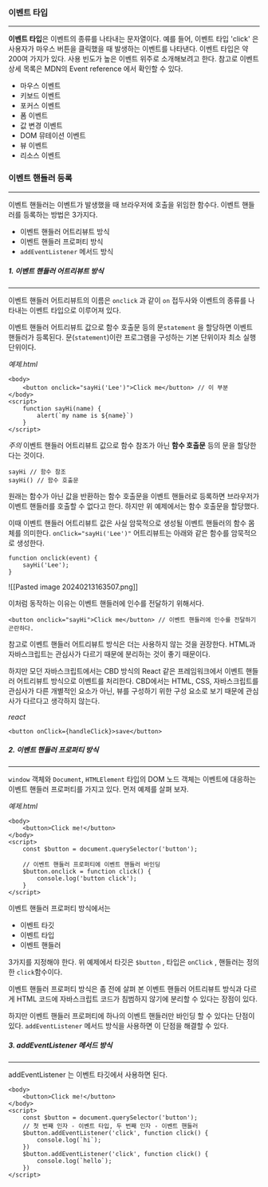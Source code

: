 
### 이벤트 타입
---
**이벤트 타입**은 이벤트의 종류를 나타내는 문자열이다. 예를 들어, 이벤트 타입 'click' 은 사용자가 마우스 버튼을 클릭했을 때 발생하는 이벤트를 나타낸다. 이벤트 타입은 약 200여 가지가 있다. 사용 빈도가 높은 이벤트 위주로 소개해보려고 한다. 참고로 이벤트 상세 목록은 MDN의 Event reference 에서 확인할 수 있다.

- 마우스 이벤트
- 키보드 이벤트
- 포커스 이벤트
- 폼 이벤트
- 값 변경 이벤트
- DOM 뮤테이션 이벤트
- 뷰 이벤트
- 리소스 이벤트

### 이벤트 핸들러 등록
---
이벤트 핸들러는 이벤트가 발생했을 때 브라우저에 호출을 위임한 함수다. 이벤트 핸들러를 등록하는 방법은 3가지다.

- 이벤트 핸들러 어트리뷰트 방식
- 이벤트 핸들러 프로퍼티 방식
- `addEventListener` 메서드 방식

##### 1. 이벤트 핸들러 어트리뷰트 방식
---
이벤트 핸들러 어트리뷰트의 이름은 `onclick` 과 같이 `on` 접두사와 이벤트의 종류를 나타내는 이벤트 타입으로 이루어져 있다.

이벤트 핸들러 어트리뷰트 값으로 함수 호출문 등의 문`statement` 을 할당하면 이벤트 핸들러가 등록된다. 문(`statement`)이란 프로그램을 구성하는 기본 단위이자 최소 실행 단위이다.

*예제.html*

```
<body>
    <button onclick="sayHi('Lee')">Click me</button> // 이 부분
</body>
<script>
    function sayHi(name) {
        alert(`my name is ${name}`)
    }
</script>
```


*주의*
이벤트 핸들러 어트리뷰트 값으로 함수 참조가 아닌 **함수 호출문** 등의 문을 할당한다는 것이다.

```
sayHi // 함수 참조 
sayHi() // 함수 호출문
```

원래는 함수가 아닌 값을 반환하는 함수 호출문을 이벤트 핸들러로 등록하면 브라우저가 이벤트 핸들러를 호출할 수 없다고 한다. 하지만 위 예제에서는 함수 호출문을 할당했다.

이때 이벤트 핸들러 어트리뷰트 값은 사실 암묵적으로 생성될 이벤트 핸들러의 함수 몸체를 의미한다. `onClick="sayHi('Lee')"` 어트리뷰트는 아래와 같은 함수를 암묵적으로 생성한다.

```
function onclick(event) {
	sayHi('Lee');
}
```


![[Pasted image 20240213163507.png]]


이처럼 동작하는 이유는 이벤트 핸들러에 인수를 전달하기 위해서다.

```
<button onclick="sayHi">Click me</button> // 이벤트 핸들러에 인수를 전달하기 곤란하다.
```


참고로 이벤트 핸들러 어트리뷰트 방식은 더는 사용하지 않는 것을 권장한다. HTML과 자바스크립트는 관심사가 다르기 때문에 분리하는 것이 좋기 때문이다. 

하지만 모던 자바스크립트에서는 CBD 방식의 React 같은 프레임워크에서 이벤트 핸들러 어트리뷰트 방식으로 이벤트를 처리한다. CBD에서는 HTML, CSS, 자바스크립트를 관심사가 다른 개별적인 요소가 아닌, 뷰를 구성하기 위한 구성 요소로 보기 때문에 관심사가 다르다고 생각하지 않는다.

*react*

```
<button onClick={handleClick}>save</button>
```

##### 2. 이벤트 핸들러 프로퍼티 방식
---
`window` 객체와 `Document`, `HTMLElement` 타입의 DOM 노드 객체는 이벤트에 대응하는 이벤트 핸들러 프로퍼티를 가지고 있다. 먼저 예제를 살펴 보자.

*예제.html*

```
<body>
    <button>Click me!</button>
</body>
<script>
    const $button = document.querySelector('button');
  
    // 이벤트 핸들러 프로퍼티에 이벤트 핸들러 바인딩
    $button.onclick = function click() {
        console.log('button click');
    }
</script>
```

이벤트 핸들러 프로퍼티 방식에서는

- 이벤트 타깃
- 이벤트 타입
- 이벤트 핸들러

3가지를 지정해야 한다. 위 예제에서 타깃은 `$button` , 타입은 `onClick` , 핸들러는 정의한 `click`함수이다.

이벤트 핸들러 프로퍼티 방식은 좀 전에 살펴 본 이벤트 핸들러 어트리뷰트 방식과 다르게 HTML 코드에 자바스크립트 코드가 침범하지 않기에 분리할 수 있다는 장점이 있다.

하지만 이벤트 핸들러 프로퍼티에 하나의 이벤트 핸들러만 바인딩 할 수 있다는 단점이 있다. `addEventListener` 메서드 방식을 사용하면 이 단점을 해결할 수 있다.

##### 3. addEventListener 메서드 방식
---
addEventListener 는 이벤트 타깃에서 사용하면 된다.

```
<body>
    <button>Click me!</button>
</body>
<script>
    const $button = document.querySelector('button');
	// 첫 번째 인자 - 이벤트 타입, 두 번째 인자 - 이벤트 핸들러
    $button.addEventListener('click', function click() {
        console.log(`hi`);
    })
    $button.addEventListener('click', function click() {
        console.log(`hello`);
    })
</script>
```